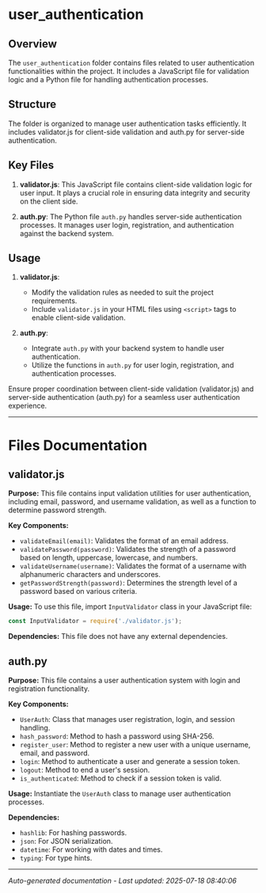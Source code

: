 # user_authentication

## Overview
The `user_authentication` folder contains files related to user authentication functionalities within the project. It includes a JavaScript file for validation logic and a Python file for handling authentication processes.

## Structure
The folder is organized to manage user authentication tasks efficiently. It includes validator.js for client-side validation and auth.py for server-side authentication.

## Key Files
1. **validator.js**: This JavaScript file contains client-side validation logic for user input. It plays a crucial role in ensuring data integrity and security on the client side.
   
2. **auth.py**: The Python file `auth.py` handles server-side authentication processes. It manages user login, registration, and authentication against the backend system.

## Usage
1. **validator.js**:
   - Modify the validation rules as needed to suit the project requirements.
   - Include `validator.js` in your HTML files using `<script>` tags to enable client-side validation.

2. **auth.py**:
   - Integrate `auth.py` with your backend system to handle user authentication.
   - Utilize the functions in `auth.py` for user login, registration, and authentication processes.

Ensure proper coordination between client-side validation (validator.js) and server-side authentication (auth.py) for a seamless user authentication experience.

---

# Files Documentation

## validator.js

**Purpose:** This file contains input validation utilities for user authentication, including email, password, and username validation, as well as a function to determine password strength.

**Key Components:**
- `validateEmail(email)`: Validates the format of an email address.
- `validatePassword(password)`: Validates the strength of a password based on length, uppercase, lowercase, and numbers.
- `validateUsername(username)`: Validates the format of a username with alphanumeric characters and underscores.
- `getPasswordStrength(password)`: Determines the strength level of a password based on various criteria.

**Usage:** To use this file, import `InputValidator` class in your JavaScript file:
```javascript
const InputValidator = require('./validator.js');
```

**Dependencies:** This file does not have any external dependencies.

## auth.py

**Purpose:** This file contains a user authentication system with login and registration functionality.

**Key Components:**
- `UserAuth`: Class that manages user registration, login, and session handling.
- `hash_password`: Method to hash a password using SHA-256.
- `register_user`: Method to register a new user with a unique username, email, and password.
- `login`: Method to authenticate a user and generate a session token.
- `logout`: Method to end a user's session.
- `is_authenticated`: Method to check if a session token is valid.

**Usage:** Instantiate the `UserAuth` class to manage user authentication processes.

**Dependencies:**
- `hashlib`: For hashing passwords.
- `json`: For JSON serialization.
- `datetime`: For working with dates and times.
- `typing`: For type hints.

---
*Auto-generated documentation - Last updated: 2025-07-18 08:40:06*
